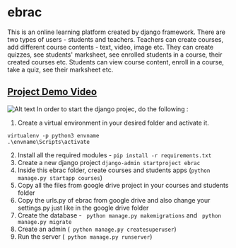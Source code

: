 # ebrac
This is an online learning platform created by django framework. There are two types of users - students and teachers. Teachers can create courses, add different course contents - text, video, image etc. They can create quizzes, see students' marksheet, see enrolled students in a course, their created courses etc. Students can view course content, enroll in a course, take a quiz, see their marksheet etc. 

## <a href='https://youtu.be/NKG48BIQugQ'>Project Demo Video</a>
![Alt text](https://github.com/MotaharMahtab/ebrac/blob/master/Functionalities.gif)
In order to start the django projec, do the following :

1. Create a virtual environment in your desired folder and activate it. 
``` console 
virtualenv -p python3 envname 
.\envname\Scripts\activate 
```
2. Install all the required modules - ``` pip install -r requirements.txt ```
3. Create a new django project ``` django-admin startproject ebrac ```
4. Inside this ebrac folder, create courses and students apps (``` python manage.py startapp courses ```)
5. Copy all the files from google drive project in your courses and students folder
6. Copy the urls.py of ebrac from google drive and also change your settings.py just like in the google drive folder
7. Create the database - ``` python manage.py makemigrations``` and ``` python manage.py migrate```
8. Create an admin (``` python manage.py createsuperuser```)
9. Run the server (``` python manage.py runserver```)

